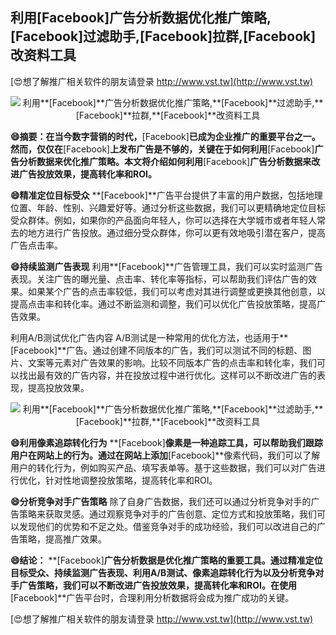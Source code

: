 ## **利用**[Facebook]**广告分析数据优化推广策略,**[Facebook]**过滤助手,**[Facebook]**拉群,**[Facebook]**改资料工具**

[😍想了解推广相关软件的朋友请登录 http://www.vst.tw](http://www.vst.tw)

 <center><img src="https://vst.tw/MP4/tuiguang/png/4.png" alt="利用**[Facebook]**广告分析数据优化推广策略,**[Facebook]**过滤助手,**[Facebook]**拉群,**[Facebook]**改资料工具"></center>

**😄摘要：在当今数字营销的时代，**[Facebook]**已成为企业推广的重要平台之一。然而，仅仅在**[Facebook]**上发布广告是不够的，关键在于如何利用**[Facebook]**广告分析数据来优化推广策略。本文将介绍如何利用**[Facebook]**广告分析数据来改进广告投放效果，提高转化率和ROI。**

**😄精准定位目标受众**
**[Facebook]**广告平台提供了丰富的用户数据，包括地理位置、年龄、性别、兴趣爱好等。通过分析这些数据，我们可以更精确地定位目标受众群体。例如，如果你的产品面向年轻人，你可以选择在大学城市或者年轻人常去的地方进行广告投放。通过细分受众群体，你可以更有效地吸引潜在客户，提高广告点击率。

**😄持续监测广告表现**
利用**[Facebook]**广告管理工具，我们可以实时监测广告表现。关注广告的曝光量、点击率、转化率等指标，可以帮助我们评估广告的效果。如果某个广告的点击率较低，我们可以考虑对其进行调整或更换其他创意，以提高点击率和转化率。通过不断监测和调整，我们可以优化广告投放策略，提高广告效果。

利用A/B测试优化广告内容
A/B测试是一种常用的优化方法，也适用于**[Facebook]**广告。通过创建不同版本的广告，我们可以测试不同的标题、图片、文案等元素对广告效果的影响。比较不同版本广告的点击率和转化率，我们可以找出最有效的广告内容，并在投放过程中进行优化。这样可以不断改进广告的表现，提高投放效果。

 <center><img src="https://vst.tw/MP4/tuiguang/png/6.png" alt="利用**[Facebook]**广告分析数据优化推广策略,**[Facebook]**过滤助手,**[Facebook]**拉群,**[Facebook]**改资料工具"></center>

**😄利用像素追踪转化行为**
**[Facebook]**像素是一种追踪工具，可以帮助我们跟踪用户在网站上的行为。通过在网站上添加**[Facebook]**像素代码，我们可以了解用户的转化行为，例如购买产品、填写表单等。基于这些数据，我们可以对广告进行优化，针对性地调整投放策略，提高转化率和ROI。

**😄分析竞争对手广告策略**
除了自身广告数据，我们还可以通过分析竞争对手的广告策略来获取灵感。通过观察竞争对手的广告创意、定位方式和投放策略，我们可以发现他们的优势和不足之处。借鉴竞争对手的成功经验，我们可以改进自己的广告策略，提高推广效果。

**😄结论：**
**[Facebook]**广告分析数据是优化推广策略的重要工具。通过精准定位目标受众、持续监测广告表现、利用A/B测试、像素追踪转化行为以及分析竞争对手广告策略，我们可以不断改进广告投放效果，提高转化率和ROI。在使用**[Facebook]**广告平台时，合理利用分析数据将会成为推广成功的关键。

[😍想了解推广相关软件的朋友请登录 http://www.vst.tw](http://www.vst.tw)



